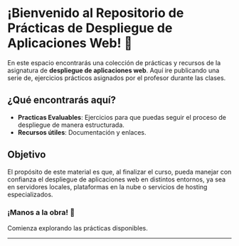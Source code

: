 # ¡Bienvenido al Repositorio de Prácticas de Despliegue de Aplicaciones Web! 🎉

En este espacio encontrarás una colección de prácticas y recursos de la asignatura de **despliegue de aplicaciones web**. Aquí ire publicando una serie de, ejercicios prácticos asignados por el profesor durante las clases.

## ¿Qué encontrarás aquí?

- **Practicas Evaluables**: Ejercicios para que puedas seguir el proceso de despliegue de manera estructurada.
- **Recursos útiles**: Documentación y enlaces.

## Objetivo

El propósito de este material es que, al finalizar el curso, pueda manejar con confianza el despliegue de aplicaciones web en distintos entornos, ya sea en servidores locales, plataformas en la nube o servicios de hosting especializados.

### ¡Manos a la obra! 🚀

Comienza explorando las prácticas disponibles.

---